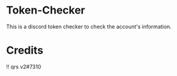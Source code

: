 # Token-Checker
This is a discord token checker to check the account's information.

# Credits
!! qrs v2#7310
